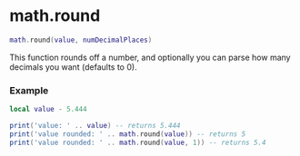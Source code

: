 # math.round

```lua
math.round(value, numDecimalPlaces)
```
This function rounds off a number, and optionally you can parse how many decimals you want (defaults to 0).

### Example
```lua
local value - 5.444

print('value: ' .. value) -- returns 5.444
print('value rounded: ' .. math.round(value)) -- returns 5
print('value rounded: ' .. math.round(value, 1)) -- returns 5.4
```